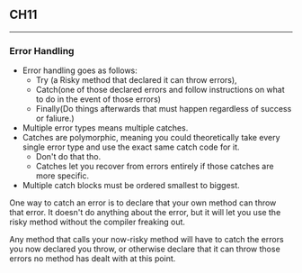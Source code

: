 ## CH11
___

### Error Handling
+ Error handling goes as follows:
  + Try (a Risky method that declared it can throw errors),
  + Catch(one of those declared errors and follow instructions on what to do in the event of those errors)
  + Finally(Do things afterwards that must happen regardless of success or faliure.)
+ Multiple error types means multiple catches.
+ Catches are polymorphic, meaning you could theoretically take every single error type and use the exact same catch code for it. 
  + Don't do that tho.
  + Catches let you recover from errors entirely if those catches are more specific.
+ Multiple catch blocks must be ordered smallest to biggest.


One way to catch an error is to declare that your own method can throw that error. It doesn't do anything about the error, but it will let you use the risky method without the compiler freaking out. 

Any method that calls your now-risky method will have to catch the errors you now declared you throw, or otherwise declare that it can throw those errors no method has dealt with at this point.